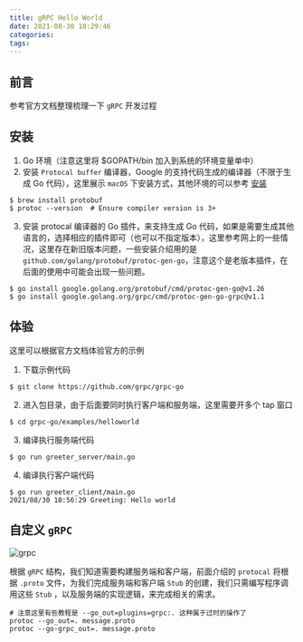 ```yaml
---
title: gRPC Hello World
date: 2021-08-30 10:29:46
categories:
tags:
---
```


## 前言

参考官方文档整理梳理一下 `gRPC` 开发过程

## 安装

1. Go 环境（注意这里将 $GOPATH/bin 加入到系统的环境变量单中）
2. 安装 `Protocal buffer` 编译器，Google 的支持代码生成的编译器（不限于生成 Go 代码），这里展示 `macOS` 下安装方式，其他环境的可以参考 [安装](https://grpc.io/docs/protoc-installation/)
```
$ brew install protobuf
$ protoc --version  # Ensure compiler version is 3+
```
3. 安装 protocal 编译器的 Go 插件，来支持生成 Go 代码，如果是需要生成其他语言的，选择相应的插件即可（也可以不指定版本），这里参考网上的一些情况，这里存在新旧版本问题，一些安装介绍用的是 `github.com/golang/protobuf/protoc-gen-go`，注意这个是老版本插件，在后面的使用中可能会出现一些问题。
```
$ go install google.golang.org/protobuf/cmd/protoc-gen-go@v1.26
$ go install google.golang.org/grpc/cmd/protoc-gen-go-grpc@v1.1
```

## 体验
这里可以根据官方文档体验官方的示例

1. 下载示例代码
```
$ git clone https://github.com/grpc/grpc-go
```
2. 进入包目录，由于后面要同时执行客户端和服务端，这里需要开多个 tap 窗口
```
$ cd grpc-go/examples/helloworld
```
3. 编译执行服务端代码
```
$ go run greeter_server/main.go
```
4. 编译执行客户端代码
```
$ go run greeter_client/main.go
2021/08/30 10:56:29 Greeting: Hello world 
```

## 自定义 `gRPC`

![grpc](https://grpc.io/img/landing-2.svg)

根据 `gRPC` 结构，我们知道需要构建服务端和客户端，前面介绍的 `protocal` 将根据 `.proto` 文件，为我们完成服务端和客户端 `Stub` 的创建，我们只需编写程序调用这些 `Stub` ，以及服务端的实现逻辑，来完成相关的需求。


```
# 注意这里有些教程是 --go_out=plugins=grpc:. 这种属于过时的操作了
protoc --go_out=. message.proto
protoc --go-grpc_out=. message.proto
```